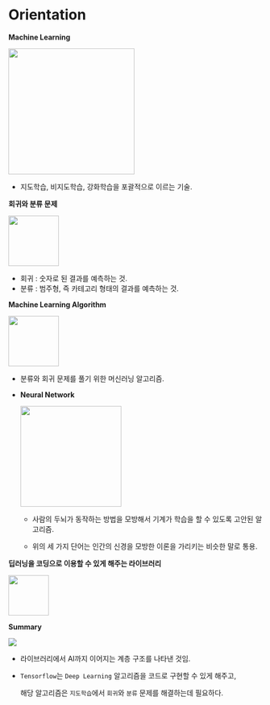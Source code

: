 # Orientation

**Machine Learning**

<img src = "https://user-images.githubusercontent.com/55044278/103481487-ad651380-4e1e-11eb-8020-e62d1edd1f4d.png" height = "250px">

- 지도학습, 비지도학습, 강화학습을 포괄적으로 이르는 기술.



**회귀와 분류 문제**

<img src = "https://user-images.githubusercontent.com/55044278/103481246-10ee4180-4e1d-11eb-9fdb-d3ef1f2a91e1.png" height = "100px">

- 회귀 : 숫자로 된 결과를 예측하는 것.
- 분류 : 범주형, 즉 카테고리 형태의 결과를 예측하는 것.



**Machine Learning Algorithm**

<img src = "https://user-images.githubusercontent.com/55044278/103481315-865a1200-4e1d-11eb-8618-161b146d2d59.png" height = "100px">

- 분류와 회귀 문제를 풀기 위한 머신러닝 알고리즘.

- **Neural Network**

  <img src = "https://user-images.githubusercontent.com/55044278/103481360-d638d900-4e1d-11eb-9d36-ef509970881c.png" height = "200px">

  - 사람의 두뇌가 동작하는 방법을 모방해서 기계가 학습을 할 수 있도록 고안된 알고리즘.

  - 위의 세 가지 단어는 인간의 신경을 모방한 이론을 가리키는 비슷한 말로 통용.



**딥러닝을 코딩으로 이용할 수 있게 해주는 라이브러리**

<img src = "https://user-images.githubusercontent.com/55044278/103481421-49dae600-4e1e-11eb-95bb-276a7acae873.png" height = "80px">



**Summary**

<img src = "https://user-images.githubusercontent.com/55044278/103481529-ef8e5500-4e1e-11eb-8717-08deab0a4c0b.png">

- 라이브러리에서 AI까지 이어지는 계층 구조를 나타낸 것임.

- ```Tensorflow```는 ```Deep Learning``` 알고리즘을 코드로 구현할 수 있게 해주고,

  해당 알고리즘은 ```지도학습```에서 ```회귀```와 ```분류``` 문제를 해결하는데 필요하다.